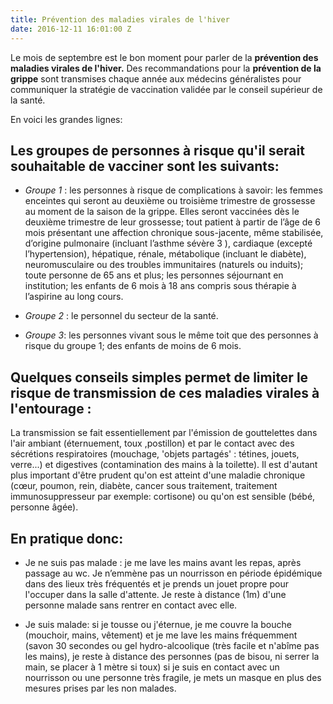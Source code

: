 ```yaml
---
title: Prévention des maladies virales de l'hiver
date: 2016-12-11 16:01:00 Z
---
```


Le mois de septembre est le bon moment pour parler de la **prévention des maladies virales de l'hiver.**
Des recommandations pour la **prévention de la grippe** sont transmises chaque année aux médecins généralistes pour communiquer la stratégie de vaccination validée par le conseil supérieur de la santé.

En voici les grandes lignes:

## Les groupes de personnes à risque qu'il serait souhaitable de vacciner sont les suivants:

* *Groupe 1* : les personnes à risque de complications à savoir:
  les femmes enceintes qui seront au deuxième ou troisième trimestre de grossesse au moment de la saison de la grippe. Elles seront vaccinées dès le deuxième trimestre de leur grossesse;
  tout patient à partir de l’âge de 6 mois présentant une affection chronique sous-jacente, même stabilisée, d’origine pulmonaire (incluant l’asthme sévère 3 ), cardiaque (excepté l’hypertension), hépatique, rénale, métabolique (incluant le diabète), neuromusculaire ou des troubles immunitaires (naturels ou induits);
  toute personne de 65 ans et plus;
  les personnes séjournant en institution; les enfants de 6 mois à 18 ans compris sous thérapie à l’aspirine au long cours.

* *Groupe 2* : le personnel du secteur de la santé.

* *Groupe 3*: les personnes vivant sous le même toit que des personnes à risque du groupe 1; des enfants de moins de 6 mois.

## Quelques conseils simples permet de limiter le risque de transmission de ces maladies virales à l'entourage :

La transmission se fait essentiellement par l'émission de gouttelettes dans l'air ambiant (éternuement, toux ,postillon) et par le contact avec des sécrétions respiratoires (mouchage, 'objets partagés' : tétines, jouets, verre...) et digestives (contamination des mains à la toilette). Il est d'autant plus important d'être prudent qu'on est atteint d'une maladie chronique (cœur, poumon, rein, diabète, cancer sous traitement, traitement immunosuppresseur par exemple: cortisone) ou qu'on est sensible (bébé, personne âgée).

## En pratique donc:

* Je ne suis pas malade : je me lave les mains avant les repas, après passage au wc. Je n’emmène pas un nourrisson en période épidémique dans des lieux très fréquentés et je prends un jouet propre pour l'occuper dans la salle d'attente. Je reste à distance (1m) d'une personne malade sans rentrer en contact avec elle.

* Je suis malade: si je tousse ou j'éternue, je me couvre la bouche (mouchoir, mains, vêtement) et je me lave les mains fréquemment (savon 30 secondes ou gel hydro-alcoolique (très facile et n'abîme pas les mains), je reste à distance des personnes (pas de bisou, ni serrer la main, se placer à 1 mètre si toux) si je suis en contact avec un nourrisson ou une personne très fragile, je mets un masque en plus des mesures prises par les non malades.